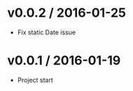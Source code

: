 v0.0.2 / 2016-01-25
==================

  * Fix static Date issue

v0.0.1 / 2016-01-19
==================

  * Project start
